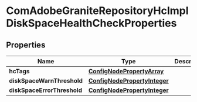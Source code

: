 
# ComAdobeGraniteRepositoryHcImplDiskSpaceHealthCheckProperties

## Properties
Name | Type | Description | Notes
------------ | ------------- | ------------- | -------------
**hcTags** | [**ConfigNodePropertyArray**](ConfigNodePropertyArray.md) |  |  [optional]
**diskSpaceWarnThreshold** | [**ConfigNodePropertyInteger**](ConfigNodePropertyInteger.md) |  |  [optional]
**diskSpaceErrorThreshold** | [**ConfigNodePropertyInteger**](ConfigNodePropertyInteger.md) |  |  [optional]



